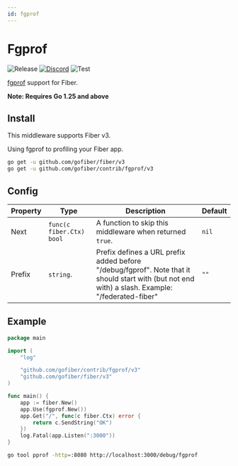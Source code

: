 ```yaml
---
id: fgprof
---
```


# Fgprof

![Release](https://img.shields.io/github/v/tag/gofiber/contrib?filter=fgprof*)
[![Discord](https://img.shields.io/discord/704680098577514527?style=flat&label=%F0%9F%92%AC%20discord&color=00ACD7)](https://gofiber.io/discord)
![Test](https://github.com/gofiber/contrib/workflows/Test%20Fgprof/badge.svg)

[fgprof](https://github.com/felixge/fgprof) support for Fiber.

**Note: Requires Go 1.25 and above**

## Install

This middleware supports Fiber v3.

Using fgprof to profiling your Fiber app.

```sh
go get -u github.com/gofiber/fiber/v3
go get -u github.com/gofiber/contrib/fgprof/v3
```

## Config

| Property | Type                      | Description                                                                                                                                      | Default |
|----------|---------------------------|--------------------------------------------------------------------------------------------------------------------------------------------------|---------|
| Next     | `func(c fiber.Ctx) bool` | A function to skip this middleware when returned `true`.                                                                                         | `nil`   |
| Prefix   | `string`.                 | Prefix defines a URL prefix added before "/debug/fgprof". Note that it should start with (but not end with) a slash. Example: "/federated-fiber" | `""`    |

## Example

```go
package main

import (
    "log"

    "github.com/gofiber/contrib/fgprof/v3"
    "github.com/gofiber/fiber/v3"
)

func main() {
    app := fiber.New()
    app.Use(fgprof.New())
    app.Get("/", func(c fiber.Ctx) error {
        return c.SendString("OK")
    })
    log.Fatal(app.Listen(":3000"))
}
```

```bash
go tool pprof -http=:8080 http://localhost:3000/debug/fgprof
```

